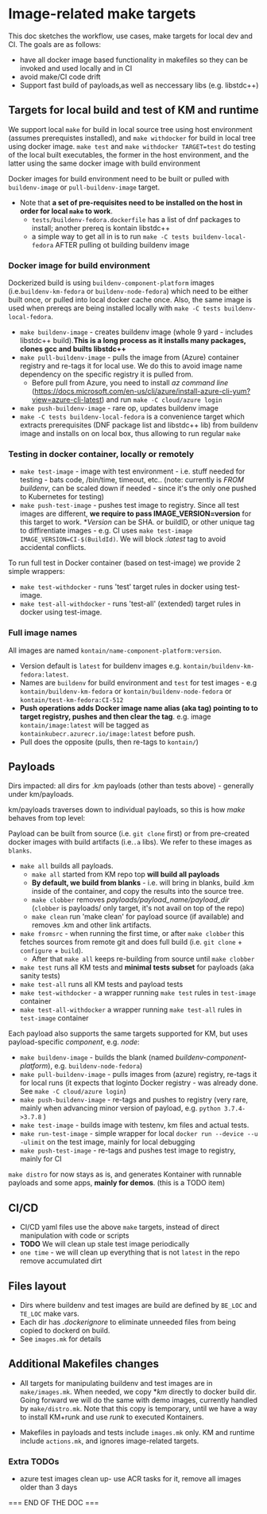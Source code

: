 # Image-related make targets

This doc sketches the workflow, use cases, make targets for local dev and CI.  The goals are as follows:

* have all docker image based functionality in makefiles so they can be invoked and used locally and in CI
* avoid make/CI code drift
* Support fast build of payloads,as well as neccessary libs (e.g. libstdc++)

## Targets for local build and test of KM and runtime

We support local `make` for build in local source tree using host environment (assumes prerequistes installed), and `make withdocker` for build in local tree using docker image.
`make test` and `make withdocker TARGET=test` do testing of the local built executables, the former in the host environment, and the latter using the same docker image with build environment

Docker images for build environment need to be built or pulled with `buildenv-image` or `pull-buildenv-image` target.

* Note that **a set of pre-requisites need to be installed on the host in order for local `make` to work**.
  * `tests/buildenv-fedora.dockerfile` has a list of dnf packages to install; another prereq is kontain libstdc++
  * a simple way to get all in is to run `make -C tests buildenv-local-fedora` AFTER pulling ot building buildenv image

### Docker image for build environment

Dockerized build is using `buildenv-component-platform` images (i.e.`buildenv-km-fedora` or `buildenv-node-fedora`) which need to be either built once, or pulled into local docker cache once. Also, the same image is used when prereqs are being installed locally with `make -C tests buildenv-local-fedora`.

* `make buildenv-image` - creates buildenv image (whole 9 yard  - includes libstdc++ build).**This is a long process as it installs many packages, clones gcc and builts libstdc++**
* `make pull-buildenv-image` - pulls the image from (Azure) container registry and re-tags it for local use. We do this to avoid image name dependency on the specific registry it is pulled from.
  * Before pull from Azure, you need to install *az command line* (https://docs.microsoft.com/en-us/cli/azure/install-azure-cli-yum?view=azure-cli-latest) and run `make -C cloud/azure login`
* `make push-buildenv-image` - rare op, updates buildenv image
* `make -C tests buildenv-local-fedora` is a convenience target which extracts prerequisites (DNF package list and libstdc++ lib) from buildenv image and installs on on local box, thus allowing to run regular `make`

### Testing in docker container, locally or remotely

* `make test-image` - image with test environment - i.e. stuff needed for testing - bats code, /bin/time, timeout, etc.. (note: currently is *FROM buildenv*, can be scaled down if needed - since it's the only one pushed to Kubernetes for testing)
* `make push-test-image` - pushes test image to registry. Since all test images are different, **we require to pass IMAGE_VERSION=version** for this target to work. **Version* can be SHA. or buildID, or other unique tag to diffirentiate images - e.g. CI uses `make test-image IMAGE_VERSION=CI-$(BuildId)`. We will block *:latest* tag to avoid accidental conflicts.

To run full test in Docker container (based on test-image) we provide 2 simple wrappers:

* `make test-withdocker` - runs 'test' target rules in docker using test-image.
* `make test-all-withdocker` - runs 'test-all' (extended) target rules in docker using test-image.

### Full image names

All images are named `kontain/name-component-platform:version`.

* Version default  is `latest` for buildenv images e.g. `kontain/buildenv-km-fedora:latest`.
* Names are `buildenv` for build environment and `test` for test images - e.g `kontain/buildenv-km-fedora` or `kontain/buildenv-node-fedora` or `kontain/test-km-fedora:CI-512`
* **Push operations adds Docker image name alias (aka tag) pointing to to target registry, pushes and then clear the tag**. e.g. image `kontain/image:latest` will be tagged as `kontainkubecr.azurecr.io/image:latest` before push.
* Pull does the opposite (pulls, then re-tags to `kontain/`)

## Payloads

Dirs impacted: all dirs for .km payloads (other than tests above) - generally under km/payloads.

km/payloads traverses down to individual payloads, so this is how *make* behaves from top level:

Payload can be built from source (i.e. `git clone` first) or from pre-created docker images with build artifacts (i.e.`.a` libs). We refer to these images as `blanks`.

* `make all` builds all payloads.
  * `make all` started from KM repo top **will build all payloads**
  * **By default, we build from blanks** - i.e. will bring in blanks, build .km inside of the container, and copy the results into the source tree.
  * `make clobber` removes *payloads/payload_name/payload_dir* (`clobber` is payloads/ only target, it's not avail on top of the repo)
  * `make clean` run 'make clean' for payload source (if available) and removes .km and other link artifacts.
* `make fromsrc` - when running the first time, or after `make clobber` this fetches sources from remote git and does full build (i.e. `git clone` + `configure` + `build`).
  * After that `make all` keeps re-building from source until `make clobber`
* `make test` runs all KM tests and **minimal tests subset** for payloads (aka sanity tests)
* `make test-all` runs all KM tests and payload tests
* `make test-withdocker` - a wrapper running `make test` rules in `test-image` container
* `make test-all-withdocker` a wrapper running `make test-all` rules in `test-image` container

Each payload also supports the same targets supported for KM, but uses payload-specific *component*, e.g. *node*:

* `make buildenv-image` - builds the blank (named *buildenv-component-platform*), e.g. `buildenv-node-fedora`)
* `make pull-buildenv-image` - pulls images from (azure) registry, re-tags it for local runs (it expects that loginto Docker registry - was already done. See `make -C cloud/azure login`)
* `make push-buildenv-image` - re-tags and pushes to registry (very rare, mainly when advancing minor version of payload, e.g. `python 3.7.4->3.7.8` )
* `make test-image` - builds image with testenv, km files and actual tests.
* `make run-test-image` - simple wrapper for local `docker run --device --u -ulimit` on the test image, mainly for local debugging
* `make push-test-image` - re-tags and pushes test image to registry, mainly for CI

`make distro` for now stays as is, and generates Kontainer with runnable payloads and some apps, **mainly for demos**. (this is a TODO  item)

## CI/CD

* CI/CD yaml files  use the above `make` targets, instead of direct manipulation with code or scripts
* **TODO** We will clean up stale test image periodically
* `one time` - we will clean up everything that is not `latest` in the repo remove accumulated dirt

## Files layout

* Dirs where buildenv and test images are build are defined by `BE_LOC` and `TE_LOC` make vars.
* Each dir has *.dockerignore* to eliminate unneeded files from being copied to dockerd on build.
* See `images.mk` for details

## Additional Makefiles changes

* All targets for manipulating buildenv and test images are in `make/images.mk`. When needed, we copy **km* directly to docker build dir. Going forward we will do the same with demo images, currently handled by `make/distro.mk`.
Note that this copy is temporary, until  we have a way to install KM+runk and use *runk* to executed Kontainers.

* Makefiles in payloads and tests include `images.mk` only. KM and runtime include `actions.mk`, and ignores image-related targets.

### Extra TODOs

* azure test images clean up- use ACR tasks for it, remove all images older than 3 days

=== END OF THE DOC ===

